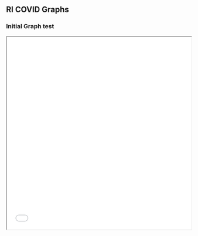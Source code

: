 ## RI COVID Graphs

### Initial Graph test

<iframe src="graphs/caseMap.html" height = '525' width = '100%'></iframe>
